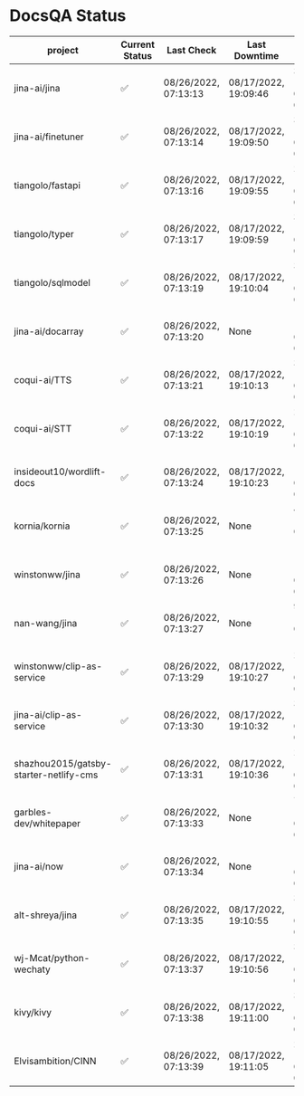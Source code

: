 # DocsQA Status

|               project                |Current Status|     Last Check     |   Last Downtime    |               % Uptime               |
|--------------------------------------|--------------|--------------------|--------------------|--------------------------------------|
|jina-ai/jina                          |✅            |08/26/2022, 07:13:13|08/17/2022, 19:09:46|39551.905 (since 08/15/2022, 07:09:42)|
|jina-ai/finetuner                     |✅            |08/26/2022, 07:13:14|08/17/2022, 19:09:50|30109.434 (since 08/15/2022, 07:09:42)|
|tiangolo/fastapi                      |✅            |08/26/2022, 07:13:16|08/17/2022, 19:09:55|29969.953 (since 08/15/2022, 07:09:42)|
|tiangolo/typer                        |✅            |08/26/2022, 07:13:17|08/17/2022, 19:09:59|36724.651 (since 08/15/2022, 07:09:42)|
|tiangolo/sqlmodel                     |✅            |08/26/2022, 07:13:19|08/17/2022, 19:10:04|38461.111 (since 08/15/2022, 07:09:42)|
|jina-ai/docarray                      |✅            |08/26/2022, 07:13:20|None                |100.000 (since 08/24/2022, 01:39:12)  |
|coqui-ai/TTS                          |✅            |08/26/2022, 07:13:21|08/17/2022, 19:10:13|37933.790 (since 08/15/2022, 07:09:42)|
|coqui-ai/STT                          |✅            |08/26/2022, 07:13:22|08/17/2022, 19:10:19|29018.636 (since 08/15/2022, 07:09:42)|
|insideout10/wordlift-docs             |✅            |08/26/2022, 07:13:24|08/17/2022, 19:10:23|12992.760 (since 08/15/2022, 07:09:42)|
|kornia/kornia                         |✅            |08/26/2022, 07:13:25|None                |44.591 (since 08/23/2022, 16:11:04)   |
|winstonww/jina                        |✅            |08/26/2022, 07:13:26|None                |100.000 (since 08/26/2022, 06:21:28)  |
|nan-wang/jina                         |✅            |08/26/2022, 07:13:27|None                |99.960 (since 08/24/2022, 15:11:24)   |
|winstonww/clip-as-service             |✅            |08/26/2022, 07:13:29|08/17/2022, 19:10:27|28250.885 (since 08/15/2022, 07:09:42)|
|jina-ai/clip-as-service               |✅            |08/26/2022, 07:13:30|08/17/2022, 19:10:32|36443.421 (since 08/15/2022, 07:09:42)|
|shazhou2015/gatsby-starter-netlify-cms|✅            |08/26/2022, 07:13:31|08/17/2022, 19:10:36|27882.096 (since 08/15/2022, 07:09:42)|
|garbles-dev/whitepaper                |✅            |08/26/2022, 07:13:33|None                |75.842 (since 08/24/2022, 01:39:12)   |
|jina-ai/now                           |✅            |08/26/2022, 07:13:34|None                |100.000 (since 08/24/2022, 01:39:12)  |
|alt-shreya/jina                       |✅            |08/26/2022, 07:13:35|08/17/2022, 19:10:55|33644.635 (since 08/15/2022, 07:09:42)|
|wj-Mcat/python-wechaty                |✅            |08/26/2022, 07:13:37|08/17/2022, 19:10:56|35052.991 (since 08/15/2022, 07:09:42)|
|kivy/kivy                             |✅            |08/26/2022, 07:13:38|08/17/2022, 19:11:00|33359.574 (since 08/15/2022, 07:09:42)|
|Elvisambition/CINN                    |✅            |08/26/2022, 07:13:39|08/17/2022, 19:11:05|24959.494 (since 08/15/2022, 07:09:42)|
